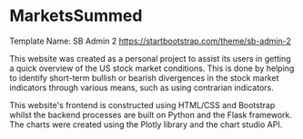 # MarketsSummed

Template Name: SB Admin 2 https://startbootstrap.com/theme/sb-admin-2

This website was created as a personal project to assist its users in getting a quick overview of the US stock market conditions.
This is done by helping to identify short-term bullish or bearish divergences in the stock market indicators through various means, such as using contrarian indicators.

This website's frontend is constructed using HTML/CSS and Bootstrap whilst the backend processes are built on Python
and the Flask framework. The charts were created using the Plotly library and the chart studio API.
